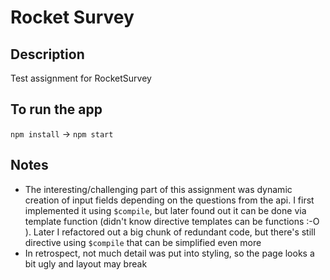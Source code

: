 # Rocket Survey

## Description
Test assignment for RocketSurvey

## To run the app
`npm install` -> `npm start`

## Notes
* The interesting/challenging part of this assignment was dynamic creation of input fields depending on
the questions from the api. I first implemented it using `$compile`, but later found out it can be done
via template function (didn't know directive templates can be functions :-O ). Later I refactored out a 
big chunk of redundant code, but there's still directive using `$compile` that can be simplified even more
* In retrospect, not much detail was put into styling, so the page looks a bit ugly and layout may break